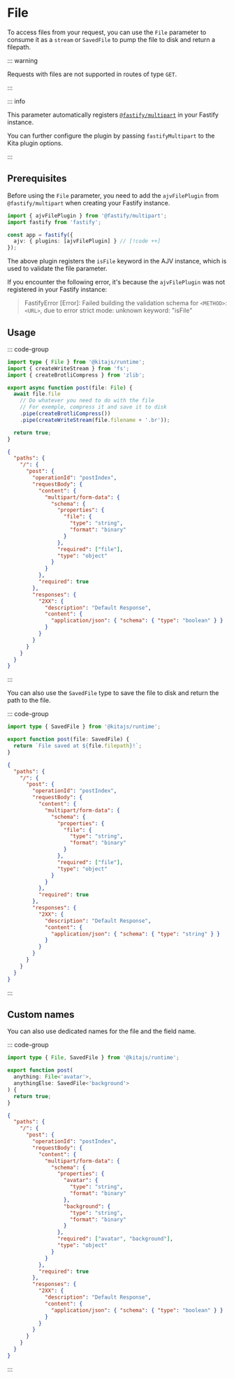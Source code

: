 # File

To access files from your request, you can use the `File` parameter to consume
it as a `stream` or `SavedFile` to pump the file to disk and return a filepath.

::: warning

Requests with files are not supported in routes of type `GET`.

:::

::: info

This parameter automatically registers
[`@fastify/multipart`](https://github.com/fastify/fastify-multipart) in your
Fastify instance.

You can further configure the plugin by passing `fastifyMultipart` to the Kita
plugin options.

:::

## Prerequisites

Before using the `File` parameter, you need to add the `ajvFilePlugin` from
`@fastify/multipart` when creating your Fastify instance.

```ts
import { ajvFilePlugin } from '@fastify/multipart';
import fastify from 'fastify';

const app = fastify({
  ajv: { plugins: [ajvFilePlugin] } // [!code ++]
});
```

The above plugin registers the `isFile` keyword in the AJV instance, which is
used to validate the file parameter.

If you encounter the following error, it's because the `ajvFilePlugin` was not
registered in your Fastify instance:

> FastifyError \[Error]: Failed building the validation schema for `<METHOD>`:
> `<URL>`, due to error strict mode: unknown keyword: "isFile"

## Usage

::: code-group

```ts {5,15} [src/routes/index.ts]
import type { File } from '@kitajs/runtime';
import { createWriteStream } from 'fs';
import { createBrotliCompress } from 'zlib';

export async function post(file: File) {
  await file.file
    // Do whatever you need to do with the file
    // For exemple, compress it and save it to disk
    .pipe(createBrotliCompress())
    .pipe(createWriteStream(file.filename + '.br'));

  return true;
}
```

```json [Route Schema]
{
  "paths": {
    "/": {
      "post": {
        "operationId": "postIndex",
        "requestBody": {
          "content": {
            "multipart/form-data": {
              "schema": {
                "properties": {
                  "file": {
                    "type": "string",
                    "format": "binary"
                  }
                },
                "required": ["file"],
                "type": "object"
              }
            }
          },
          "required": true
        },
        "responses": {
          "2XX": {
            "description": "Default Response",
            "content": {
              "application/json": { "schema": { "type": "boolean" } }
            }
          }
        }
      }
    }
  }
}
```

:::

You can also use the `SavedFile` type to save the file to disk and return the
path to the file.

::: code-group

```ts {3} [src/routes/index.ts]
import type { SavedFile } from '@kitajs/runtime';

export function post(file: SavedFile) {
  return `File saved at ${file.filepath}!`;
}
```

```json [Route Schema]
{
  "paths": {
    "/": {
      "post": {
        "operationId": "postIndex",
        "requestBody": {
          "content": {
            "multipart/form-data": {
              "schema": {
                "properties": {
                  "file": {
                    "type": "string",
                    "format": "binary"
                  }
                },
                "required": ["file"],
                "type": "object"
              }
            }
          },
          "required": true
        },
        "responses": {
          "2XX": {
            "description": "Default Response",
            "content": {
              "application/json": { "schema": { "type": "string" } }
            }
          }
        }
      }
    }
  }
}
```

:::

## Custom names

You can also use dedicated names for the file and the field name.

::: code-group

```ts {3} [src/routes/index.ts]
import type { File, SavedFile } from '@kitajs/runtime';

export function post(
  anything: File<'avatar'>,
  anythingElse: SavedFile<'background'>
) {
  return true;
}
```

```json [Route Schema]
{
  "paths": {
    "/": {
      "post": {
        "operationId": "postIndex",
        "requestBody": {
          "content": {
            "multipart/form-data": {
              "schema": {
                "properties": {
                  "avatar": {
                    "type": "string",
                    "format": "binary"
                  },
                  "background": {
                    "type": "string",
                    "format": "binary"
                  }
                },
                "required": ["avatar", "background"],
                "type": "object"
              }
            }
          },
          "required": true
        },
        "responses": {
          "2XX": {
            "description": "Default Response",
            "content": {
              "application/json": { "schema": { "type": "boolean" } }
            }
          }
        }
      }
    }
  }
}
```

:::
